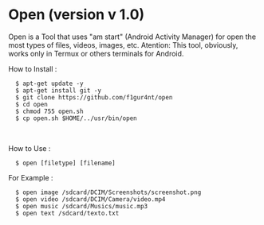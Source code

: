 Open (version v 1.0)
===============================
Open is a Tool that uses "am start" (Android Activity Manager) for open the most types of files, videos, images, etc.
Atention: This tool, obviously, works only in Termux or others terminals for Android.

How to Install :

      $ apt-get update -y
      $ apt-get install git -y
      $ git clone https://github.com/f1gur4nt/open
      $ cd open
      $ chmod 755 open.sh
      $ cp open.sh $HOME/../usr/bin/open

<br>

How to Use :

      $ open [filetype] [filename]
For Example :

      $ open image /sdcard/DCIM/Screenshots/screenshot.png
      $ open video /sdcard/DCIM/Camera/video.mp4
      $ open music /sdcard/Musics/music.mp3
      $ open text /sdcard/texto.txt
